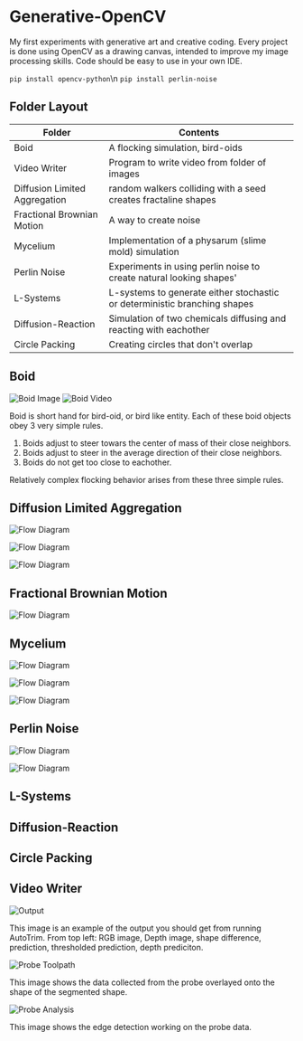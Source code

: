 # Generative-OpenCV
My first experiments with generative art and creative coding. Every project is done using OpenCV as a drawing canvas, intended to improve my image processing skills. Code should be easy to use in your own IDE.

`pip install opencv-python`\n
`pip install perlin-noise`



## Folder Layout
Folder | Contents
------------ | -------------
Boid | A flocking simulation, bird-oids
Video Writer | Program to write video from folder of images
Diffusion Limited Aggregation | random walkers colliding with a seed creates fractaline shapes
Fractional Brownian Motion | A way to create noise
Mycelium | Implementation of a physarum (slime mold) simulation
Perlin Noise | Experiments in using perlin noise to create natural looking shapes'
L-Systems | L-systems to generate either stochastic or deterministic branching shapes
Diffusion-Reaction | Simulation of two chemicals diffusing and reacting with eachother
Circle Packing | Creating circles that don't overlap

## Boid
  
![Boid Image](images/flow_diagram.jpg)
![Boid Video](images/flow_diagram.jpg)

Boid is short hand for bird-oid, or bird like entity. Each of these boid objects obey 3 very simple rules.

1. Boids adjust to steer towars the center of mass of their close neighbors.
2. Boids adjust to steer in the average direction of their close neighbors.
3. Boids do not get too close to eachother.

Relatively complex flocking behavior arises from these three simple rules.


## Diffusion Limited Aggregation 

![Flow Diagram](images/flow_diagram.jpg)

![Flow Diagram](images/flow_diagram.jpg)

![Flow Diagram](images/flow_diagram.jpg)
## Fractional Brownian Motion
![Flow Diagram](images/flow_diagram.jpg)
## Mycelium

![Flow Diagram](images/flow_diagram.jpg)

![Flow Diagram](images/flow_diagram.jpg)

![Flow Diagram](images/flow_diagram.jpg)

## Perlin Noise
![Flow Diagram](images/flow_diagram.jpg)

![Flow Diagram](images/flow_diagram.jpg)
## L-Systems
## Diffusion-Reaction
## Circle Packing
## Video Writer




![Output](/images/example_output.JPG)

This image is an example of the output you should get from running AutoTrim. From top left: RGB image, Depth image, shape difference, prediction, thresholded prediction, depth prediciton.


![Probe Toolpath](/images/probe_toolpath.JPG)

This image shows the data collected from the probe overlayed onto the shape of the segmented shape.

![Probe Analysis](/images/probe_analyzed.JPG)

This image shows the edge detection working on the probe data.



